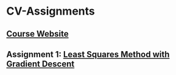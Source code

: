 # CV-Assignments
## [Course Website](https://sites.google.com/view/nsysu-dvlab/courses/computer-vision-2023)
## Assignment 1: [Least Squares Method with Gradient Descent](https://sites.google.com/view/nsysu-dvlab/courses/computer-vision-2023/assignment-1)

